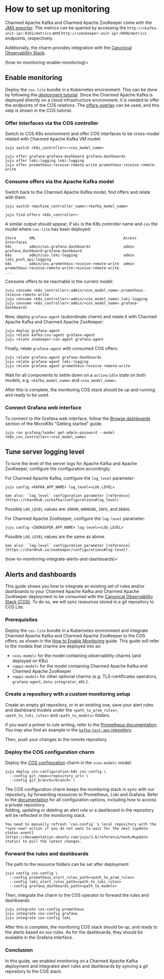 # How to set up monitoring

Charmed Apache Kafka and Charmed Apache ZooKeeper come with the [JMX exporter](https://github.com/prometheus/jmx_exporter/).
The metrics can be queried by accessing the `http://<kafka-unit-ip>:9101/metrics` and `http://<zookeeper-unit-ip>:9998/metrics` endpoints, respectively.

Additionally, the charm provides integration with the [Canonical Observability Stack](https://charmhub.io/topics/canonical-observability-stack).

(how-to-monitoring-enable-monitoring)=
## Enable monitoring

Deploy the `cos-lite` bundle in a Kubernetes environment. This can be done by following the
[deployment tutorial](https://charmhub.io/topics/canonical-observability-stack/tutorials/install-microk8s).
Since the Charmed Apache Kafka is deployed directly on a cloud infrastructure environment, it is needed to offer the endpoints of the COS relations.
The [offers-overlay](https://github.com/canonical/cos-lite-bundle/blob/main/overlays/offers-overlay.yaml)
can be used, and this step is shown in the COS tutorial.

### Offer interfaces via the COS controller

Switch to COS K8s environment and offer COS interfaces to be cross-model related with Charmed Apache Kafka VM model:

```shell
juju switch <k8s_controller>:<cos_model_name>

juju offer grafana:grafana-dashboard grafana-dashboards
juju offer loki:logging loki-logging
juju offer prometheus:receive-remote-write prometheus-receive-remote-write
```

### Consume offers via the Apache Kafka model

Switch back to the Charmed Apache Kafka model, find offers and relate with them:

```shell
juju switch <machine_controller_name>:<kafka_model_name>

juju find-offers <k8s_controller>:
```

A similar output should appear, if `k8s` is the K8s controller name and `cos` the model where `cos-lite` has been deployed:

```shell
Store      URL                                        Access  Interfaces
k8s        admin/cos.grafana-dashboards               admin   grafana_dashboard:grafana-dashboard
k8s        admin/cos.loki-logging                     admin   loki_push_api:logging
k8s        admin/cos.prometheus-receive-remote-write  admin   prometheus-receive-remote-write:receive-remote-write
...
```

Consume offers to be reachable in the current model:

```shell
juju consume <k8s_controller>:admin/<cos_model_name>.prometheus-receive-remote-write
juju consume <k8s_controller>:admin/<cos_model_name>.loki-logging
juju consume <k8s_controller>:admin/<cos_model_name>.grafana-dashboards
```

Now, deploy `grafana-agent` (subordinate charm) and relate it with Charmed Apache Kafka and Charmed Apache ZooKeeper:

```shell
juju deploy grafana-agent
juju relate kafka:cos-agent grafana-agent
juju relate zookeeper:cos-agent grafana-agent
```

Finally, relate `grafana-agent` with consumed COS offers:

```shell
juju relate grafana-agent grafana-dashboards
juju relate grafana-agent loki-logging
juju relate grafana-agent prometheus-receive-remote-write
```

Wait for all components to settle down on a `active/idle` state on both models, e.g. `<kafka_model_name>` and `<cos_model_name>`.

After this is complete, the monitoring COS stack should be up and running and ready to be used.

### Connect Grafana web interface

To connect to the Grafana web interface, follow the [Browse dashboards](https://charmhub.io/topics/canonical-observability-stack/tutorials/install-microk8s?_ga=2.201254254.1948444620.1704703837-757109492.1701777558#heading--browse-dashboards) section of the MicroK8s "Getting started" guide.

```shell
juju run grafana/leader get-admin-password --model <k8s_cos_controller>:<cos_model_name>
```

## Tune server logging level

To tune the level of the server logs for Apache Kafka and Apache ZooKeeper, configure the configuration accordingly.

For Charmed Apache Kafka, configure the `log_level` parameter:

```shell
juju config <KAFKA_APP_NAME> log_level=<LOG_LEVEL>
```

```{tip}
See also: `log_level` configuration parameter [reference](https://charmhub.io/kafka/configurations#log_level).
```

Possible `LOG_LEVEL` values are: `ERROR`, `WARNING`, `INFO`, and `DEBUG`.

For Charmed Apache ZooKeeper, configure the `log-level` parameter:

```shell
juju config <ZOOKEEPER_APP_NAME> log-level=<LOG_LEVEL>
```

Possible `LOG_LEVEL` values are the same as above.

```{tip}
See also: `log-level` configuration parameter [reference](https://charmhub.io/zookeeper/configurations#log-level).
```

(how-to-monitoring-integrate-alerts-and-dashboards)=
## Alerts and dashboards

This guide shows you how to integrate an existing set of rules and/or dashboards to your Charmed Apache Kafka and Charmed Apache ZooKeeper deployment to be consumed with the [Canonical Observability Stack (COS)](https://charmhub.io/topics/canonical-observability-stack).
To do so, we will sync resources stored in a git repository to COS Lite.

### Prerequisites

Deploy the `cos-lite` bundle in a Kubernetes environment and integrate Charmed Apache Kafka and Charmed Apache ZooKeeper to the COS offers, as shown in the [How to Enable Monitoring](how-to-monitoring-enable-monitoring) guide.
This guide will refer to the models that charms are deployed into as:

* `<cos-model>` for the model containing observability charms (and deployed on K8s)
* `<apps-model>` for the model containing Charmed Apache Kafka and Charmed Apache ZooKeeper
* `<apps-model>` for other optional charms (e.g. TLS-certificates operators, `grafana-agent`, `data-integrator`, etc.).

### Create a repository with a custom monitoring setup

Create an empty git repository, or in an existing one, save your alert rules and dashboard models under the `<path_to_prom_rules>`, `<path_to_loki_rules>` and `<path_to_models>` folders.

If you want a primer to rule writing, refer to the [Prometheus documentation](https://prometheus.io/docs/prometheus/latest/configuration/alerting_rules/).  
You may also find an example in the [`kafka-test-app` repository](https://github.com/canonical/kafka-test-app).

Then, push your changes to the remote repository.

### Deploy the COS configuration charm

Deploy the [COS configuration](https://charmhub.io/cos-configuration-k8s) charm in the `<cos-model>` model:

```shell
juju deploy cos-configuration-k8s cos-config \
  --config git_repo=<repository_url> \
  --config git_branch=<branch> \
```

The COS configuration charm keeps the monitoring stack in sync with our repository, by forwarding resources to Prometheus, Loki and Grafana.
Refer to the [documentation](https://charmhub.io/cos-configuration-k8s/configure) for all configuration options, including how to access a private repository.  
Adding, updating or deleting an alert rule or a dashboard in the repository will be reflected in the monitoring stack.

```{note}
You need to manually refresh `cos-config`'s local repository with the *sync-now* action if you do not want to wait for the next [update-status event](https://documentation.ubuntu.com/juju/3.6/reference/hook/#update-status) to pull the latest changes.
```

### Forward the rules and dashboards

The path to the resource folders can be set after deployment:

```shell
juju config cos-config \
  --config prometheus_alert_rules_path=<path_to_prom_rules>
  --config loki_alert_rules_path=<path_to_loki_rules>
  --config grafana_dashboards_path=<path_to_models>
```

Then, integrate the charm to the COS operator to forward the rules and dashboards:

```shell
juju integrate cos-config prometheus
juju integrate cos-config grafana
juju integrate cos-config loki
```

After this is complete, the monitoring COS stack should be up, and ready to fire alerts based on our rules.
As for the dashboards, they should be available in the Grafana interface.

### Conclusion

In this guide, we enabled monitoring on a Charmed Apache Kafka deployment and integrated alert rules and dashboards by syncing a git repository to the COS stack.
